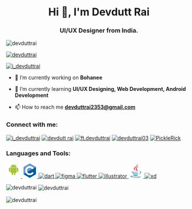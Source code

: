 <h1 align="center">Hi 👋, I'm Devdutt Rai</h1>
<h3 align="center">UI/UX Designer from India.</h3>

<p align="left"> <img src="https://komarev.com/ghpvc/?username=devduttrai&label=Profile%20views&color=0e75b6&style=flat" alt="devduttrai" /> </p>

<p align="left"> <a href="https://github.com/ryo-ma/github-profile-trophy"><img src="https://github-profile-trophy.vercel.app/?username=devduttrai" alt="devduttrai" /></a> </p>

<p align="left"> <a href="https://twitter.com/i_devduttrai" target="blank"><img src="https://img.shields.io/twitter/follow/i_devduttrai?logo=twitter&style=for-the-badge" alt="i_devduttrai" /></a> </p>

- 🔭 I’m currently working on **Bohanee**

- 🌱 I’m currently learning **UI/UX Designing, Web Development, Android Development**

- 📫 How to reach me **devduttrai2353@gmail.com**

<h3 align="left">Connect with me:</h3>
<p align="left">
<a href="https://twitter.com/i_devduttrai" target="blank"><img align="center" src="https://raw.githubusercontent.com/rahuldkjain/github-profile-readme-generator/master/src/images/icons/Social/twitter.svg" alt="i_devduttrai" height="30" width="40" /></a>
<a href="https://linkedin.com/in/devdutt rai" target="blank"><img align="center" src="https://raw.githubusercontent.com/rahuldkjain/github-profile-readme-generator/master/src/images/icons/Social/linked-in-alt.svg" alt="devdutt rai" height="30" width="40" /></a>
<a href="https://instagram.com/ft.devduttrai" target="blank"><img align="center" src="https://raw.githubusercontent.com/rahuldkjain/github-profile-readme-generator/master/src/images/icons/Social/instagram.svg" alt="ft.devduttrai" height="30" width="40" /></a>
<a href="https://www.leetcode.com/devduttrai03" target="blank"><img align="center" src="https://raw.githubusercontent.com/rahuldkjain/github-profile-readme-generator/master/src/images/icons/Social/leet-code.svg" alt="devduttrai03" height="30" width="40" /></a>
<a href="https://discord.gg/PickleRick" target="blank"><img align="center" src="https://raw.githubusercontent.com/rahuldkjain/github-profile-readme-generator/master/src/images/icons/Social/discord.svg" alt="PickleRick" height="30" width="40" /></a>
</p>

<h3 align="left">Languages and Tools:</h3>
<p align="left"> <a href="https://developer.android.com" target="_blank" rel="noreferrer"> <img src="https://raw.githubusercontent.com/devicons/devicon/master/icons/android/android-original-wordmark.svg" alt="android" width="40" height="40"/> </a> <a href="https://www.cprogramming.com/" target="_blank" rel="noreferrer"> <img src="https://raw.githubusercontent.com/devicons/devicon/master/icons/c/c-original.svg" alt="c" width="40" height="40"/> </a> <a href="https://dart.dev" target="_blank" rel="noreferrer"> <img src="https://www.vectorlogo.zone/logos/dartlang/dartlang-icon.svg" alt="dart" width="40" height="40"/> </a> <a href="https://www.figma.com/" target="_blank" rel="noreferrer"> <img src="https://www.vectorlogo.zone/logos/figma/figma-icon.svg" alt="figma" width="40" height="40"/> </a> <a href="https://flutter.dev" target="_blank" rel="noreferrer"> <img src="https://www.vectorlogo.zone/logos/flutterio/flutterio-icon.svg" alt="flutter" width="40" height="40"/> </a> <a href="https://www.adobe.com/in/products/illustrator.html" target="_blank" rel="noreferrer"> <img src="https://www.vectorlogo.zone/logos/adobe_illustrator/adobe_illustrator-icon.svg" alt="illustrator" width="40" height="40"/> </a> <a href="https://www.java.com" target="_blank" rel="noreferrer"> <img src="https://raw.githubusercontent.com/devicons/devicon/master/icons/java/java-original.svg" alt="java" width="40" height="40"/> </a> <a href="https://www.adobe.com/products/xd.html" target="_blank" rel="noreferrer"> <img src="https://cdn.worldvectorlogo.com/logos/adobe-xd.svg" alt="xd" width="40" height="40"/> </a> </p>

<p><img align="left" src="https://github-readme-stats.vercel.app/api/top-langs?username=devduttrai&show_icons=true&locale=en&layout=compact" alt="devduttrai" /></p>

<p>&nbsp;<img align="center" src="https://github-readme-stats.vercel.app/api?username=devduttrai&show_icons=true&locale=en" alt="devduttrai" /></p>

<p><img align="center" src="https://github-readme-streak-stats.herokuapp.com/?user=devduttrai&" alt="devduttrai" /></p>
